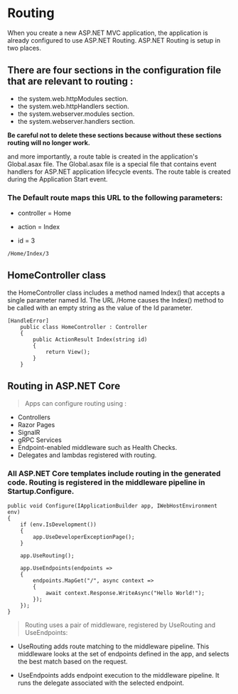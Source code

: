 # Routing 

When you create a new ASP.NET MVC application, the application is already configured to use ASP.NET Routing. ASP.NET Routing is setup in two places.

## There are four sections in the configuration file that are relevant to routing :

 * the system.web.httpModules section.
 * the system.web.httpHandlers section.
 * the system.webserver.modules section. 
 * the system.webserver.handlers section.

**Be careful not to delete these sections because without these sections routing will no longer work.**

and more importantly, a route table is created in the application's Global.asax file. The Global.asax file is a special file that contains event handlers for ASP.NET application lifecycle events. The route table is created during the Application Start event.


### The Default route maps this URL to the following parameters:

- controller = Home

- action = Index

- id = 3

`/Home/Index/3`


## HomeController class

the HomeController class includes a method named Index() that accepts a single parameter named Id. The URL /Home causes the Index() method to be called with an empty string as the value of the Id parameter.


```
[HandleError]
    public class HomeController : Controller
    {
        public ActionResult Index(string id)
        {
            return View();
        }
    }
``` 

## Routing in ASP.NET Core

>Apps can configure routing using :

* Controllers
* Razor Pages
* SignalR
* gRPC Services
* Endpoint-enabled middleware such as Health Checks.
* Delegates and lambdas registered with routing.

### All ASP.NET Core templates include routing in the generated code. Routing is registered in the middleware pipeline in Startup.Configure.

```
public void Configure(IApplicationBuilder app, IWebHostEnvironment env)
{
    if (env.IsDevelopment())
    {
        app.UseDeveloperExceptionPage();
    }

    app.UseRouting();

    app.UseEndpoints(endpoints =>
    {
        endpoints.MapGet("/", async context =>
        {
            await context.Response.WriteAsync("Hello World!");
        });
    });
}
```

> Routing uses a pair of middleware, registered by UseRouting and UseEndpoints:

* UseRouting adds route matching to the middleware pipeline. This middleware looks at the set of endpoints defined in the app, and selects the best match based on the request.

* UseEndpoints adds endpoint execution to the middleware pipeline. It runs the delegate associated with the selected endpoint.


